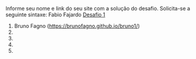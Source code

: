 Informe seu nome e link do seu site com a solução do desafio. Solicita-se a seguinte sintaxe:
Fabio Fajardo [Desafio 1](http://meusite.com)

1. Bruno Fagno (https://brunofagno.github.io/bruno1/)
2.
3.
4.
5.
